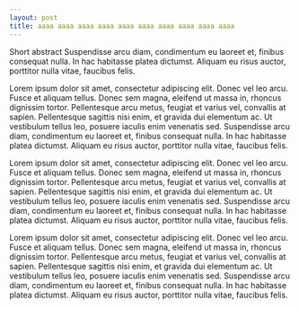 ```yaml
---
layout: post
title: aaaa aaaa aaaa aaaa aaaa aaaa aaaa aaaa aaaa aaaa
---
```


Short abstract Suspendisse arcu diam, condimentum eu laoreet et, finibus consequat nulla. In hac habitasse platea dictumst. Aliquam eu risus auctor, porttitor nulla vitae, faucibus felis.

Lorem ipsum dolor sit amet, consectetur adipiscing elit. Donec vel leo arcu. Fusce et aliquam tellus. Donec sem magna, eleifend ut massa in, rhoncus dignissim tortor. Pellentesque arcu metus, feugiat et varius vel, convallis at sapien. Pellentesque sagittis nisi enim, et gravida dui elementum ac. Ut vestibulum tellus leo, posuere iaculis enim venenatis sed. Suspendisse arcu diam, condimentum eu laoreet et, finibus consequat nulla. In hac habitasse platea dictumst. Aliquam eu risus auctor, porttitor nulla vitae, faucibus felis.

Lorem ipsum dolor sit amet, consectetur adipiscing elit. Donec vel leo arcu. Fusce et aliquam tellus. Donec sem magna, eleifend ut massa in, rhoncus dignissim tortor. Pellentesque arcu metus, feugiat et varius vel, convallis at sapien. Pellentesque sagittis nisi enim, et gravida dui elementum ac. Ut vestibulum tellus leo, posuere iaculis enim venenatis sed. Suspendisse arcu diam, condimentum eu laoreet et, finibus consequat nulla. In hac habitasse platea dictumst. Aliquam eu risus auctor, porttitor nulla vitae, faucibus felis.

Lorem ipsum dolor sit amet, consectetur adipiscing elit. Donec vel leo arcu. Fusce et aliquam tellus. Donec sem magna, eleifend ut massa in, rhoncus dignissim tortor. Pellentesque arcu metus, feugiat et varius vel, convallis at sapien. Pellentesque sagittis nisi enim, et gravida dui elementum ac. Ut vestibulum tellus leo, posuere iaculis enim venenatis sed. Suspendisse arcu diam, condimentum eu laoreet et, finibus consequat nulla. In hac habitasse platea dictumst. Aliquam eu risus auctor, porttitor nulla vitae, faucibus felis.